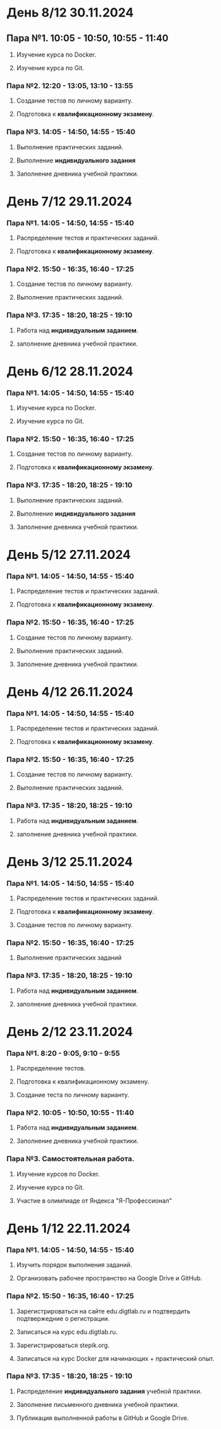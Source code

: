 # День 8/12 30.11.2024

## Пара №1. 10:05 - 10:50, 10:55 - 11:40
1. Изучение курса по Docker.

2. Изучение курса по Git.

### Пара №2. 12:20 - 13:05, 13:10 - 13:55
1. Создание тестов по личному варианту.

2. Подготовка к **квалификационному экзамену**.

### Пара №3. 14:05 - 14:50, 14:55 - 15:40
1. Выполнение практических заданий.

2. Выполнение **индивидуального задания**

2. Заполнение дневника учебной практики.


# День 7/12 29.11.2024

### Пара №1. 14:05 - 14:50, 14:55 - 15:40
1. Распределение тестов и практических заданий.

2. Подготовка к **квалификационному экзамену**.

### Пара №2. 15:50 - 16:35, 16:40 - 17:25
1. Создание тестов по личному варианту.

2. Выполнение практических заданий.

### Пара №3. 17:35 - 18:20, 18:25 - 19:10
1. Работа над **индивидуальным заданием**.

2. заполнение дневника учебной практики.


# День 6/12 28.11.2024

### Пара №1. 14:05 - 14:50, 14:55 - 15:40
1. Изучение курса по Docker.

2. Изучение курса по Git.

### Пара №2. 15:50 - 16:35, 16:40 - 17:25
1. Создание тестов по личному варианту.

2. Подготовка к **квалификационному экзамену**.

### Пара №3. 17:35 - 18:20, 18:25 - 19:10
1. Выполнение практических заданий.

2. Выполнение **индивидуального задания**

2. Заполнение дневника учебной практики.


# День 5/12 27.11.2024

### Пара №1. 14:05 - 14:50, 14:55 - 15:40
1. Распределение тестов и практических заданий.

2. Подготовка к **квалификационному экзамену**.

### Пара №2. 15:50 - 16:35, 16:40 - 17:25
1. Создание тестов по личному варианту.

2. Выполнение практических заданий.

3. Заполнение дневника учебной практики.


# День 4/12 26.11.2024

### Пара №1. 14:05 - 14:50, 14:55 - 15:40
1. Распределение тестов и практических заданий.

2. Подготовка к **квалификационному экзамену**.

### Пара №2. 15:50 - 16:35, 16:40 - 17:25
1. Создание тестов по личному варианту.

2. Выполнение практических заданий.

### Пара №3. 17:35 - 18:20, 18:25 - 19:10
1. Работа над **индивидуальным заданием**.

2. заполнение дневника учебной практики.

# День 3/12 25.11.2024

### Пара №1. 14:05 - 14:50, 14:55 - 15:40
1. Распределение тестов и практических заданий.

2. Подготовка к **квалификационному экзамену**.

3. Создание тестов по личному варианту.

### Пара №2. 15:50 - 16:35, 16:40 - 17:25
1. Выполнение практических заданий 

### Пара №3. 17:35 - 18:20, 18:25 - 19:10
1. Работа над **индивидуальным заданием**.

2. заполнение дневника учебной практики.

# День 2/12 23.11.2024

### Пара №1. 8:20 - 9:05, 9:10 - 9:55
1. Распределение тестов.

2. Подготовка к квалификационному экзамену.

3. Создание теста по личному варианту.

### Пара №2. 10:05 - 10:50, 10:55 - 11:40
1. Работа над **индивидуальным заданием**.

2. Заполнение дневника учебной практики.

### Пара №3. Самостоятельная работа.
1. Изучение курсов по Docker.

2. Изучение курса по Git.

3. Участие в олимпиаде от Яндекса "Я-Профессионал"


# День 1/12 22.11.2024

### Пара №1. 14:05 - 14:50, 14:55 - 15:40
1. Изучить порядок выполнения заданий.

2. Организовать рабочее пространство на Google Drive и GitHub.

### Пара №2. 15:50 - 16:35, 16:40 - 17:25
1. Зарегистрироваться на сайте edu.digtlab.ru и подтвердить подтвержедние о регистрации.

2. Записаться на курс edu.digtlab.ru.

3. Зарегистрироваться stepik.org.

4. Записаться на курс Docker для начинающих + практический опыт.

### Пара №3. 17:35 - 18:20, 18:25 - 19:10
1. Распределение **индивидуального задания** учебной практики.

2. Заполнение письменного дневника учебной практики.

3. Публикация выполненной работы в GitHub и Google Drive.